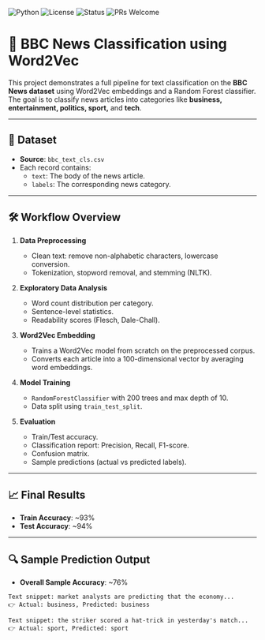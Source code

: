 ![Python](https://img.shields.io/badge/Python-3.8%2B-blue.svg)
![License](https://img.shields.io/badge/License-MIT-green.svg)
![Status](https://img.shields.io/badge/Project%20Status-Completed-brightgreen)
![PRs Welcome](https://img.shields.io/badge/PRs-welcome-brightgreen.svg)

# 📰 BBC News Classification using Word2Vec

This project demonstrates a full pipeline for text classification on the **BBC News dataset** using Word2Vec embeddings and a Random Forest classifier.  
The goal is to classify news articles into categories like **business, entertainment, politics, sport,** and **tech**.

---

## 📁 Dataset

- **Source**: `bbc_text_cls.csv`  
- Each record contains:
  - `text`: The body of the news article.
  - `labels`: The corresponding news category.

---

## 🛠️ Workflow Overview

1. **Data Preprocessing**
   - Clean text: remove non-alphabetic characters, lowercase conversion.
   - Tokenization, stopword removal, and stemming (NLTK).

2. **Exploratory Data Analysis**
   - Word count distribution per category.
   - Sentence-level statistics.
   - Readability scores (Flesch, Dale-Chall).

3. **Word2Vec Embedding**
   - Trains a Word2Vec model from scratch on the preprocessed corpus.
   - Converts each article into a 100-dimensional vector by averaging word embeddings.

4. **Model Training**
   - `RandomForestClassifier` with 200 trees and max depth of 10.
   - Data split using `train_test_split`.

5. **Evaluation**
   - Train/Test accuracy.
   - Classification report: Precision, Recall, F1-score.
   - Confusion matrix.
   - Sample predictions (actual vs predicted labels).

---

## 📈 Final Results

- **Train Accuracy**: ~93%  
- **Test Accuracy**: ~94%

---

## 🔍 Sample Prediction Output

- **Overall Sample Accuracy**: ~76%

```text
Text snippet: market analysts are predicting that the economy...
👉 Actual: business, Predicted: business

Text snippet: the striker scored a hat-trick in yesterday's match...
👉 Actual: sport, Predicted: sport
